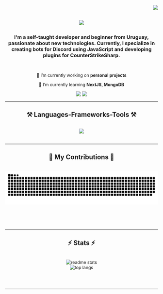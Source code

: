 <img align="right" src="https://visitor-badge.laobi.icu/badge?page_id=wiruwiru.lucauy.dev" />

<h1 align="center">
    <img src="https://readme-typing-svg.herokuapp.com/?font=Righteous&size=35&center=true&vCenter=true&width=500&height=70&duration=4000&lines=Hi+There!+👋;+I'm+Luca!;" />
</h1>

<h3 align="center">I'm a self-taught developer and beginner from Uruguay, passionate about new technologies. Currently, I specialize in creating bots for Discord using JavaScript and developing plugins for CounterStrikeSharp.</h3>

<br/>

<div align="center">
 
 🔭 I’m currently working on **personal projects**
 
 🌱 I’m currently learning **NextJS, MongoDB** 

 </div>
 
<div align="center"> 
  <a href="mailto:contact@lucauy.dev"><img src="https://img.shields.io/badge/Gmail-333333?style=for-the-badge&logo=gmail&logoColor=red"/></a>
  <a href="https://lucauy.dev" target="_blank"><img src="https://img.shields.io/badge/Portfolio-FF5722?style=for-the-badge&logo=todoist&logoColor=white" target="_blank"/></a>
</div>

 <hr/>
 
<h2 align="center">⚒️ Languages-Frameworks-Tools ⚒️</h2>
<br/>
<div align="center">
    <img src="https://skillicons.dev/icons?i=html,css,vscode,github,nodejs,javascript,c#,mysql,mongodb"/><br>
</div>

<br/>
<hr/>

<div align="center">
  <h2>🐍 My Contributions 🐍</h2>
  <br>
  <img alt="snake eating my contributions" src="https://raw.githubusercontent.com/salesp07/salesp07/output/github-contribution-grid-snake.svg" />
  
  <br/><br/><br/>
</div>

<hr/>

<h2 align="center">⚡ Stats ⚡</h2>
<br>
<div align=center>
  <img width=390 src="https://github-readme-stats.vercel.app/api?username=wiruwiru&count_private=true&show_icons=true&theme=react&rank_icon=github&border_radius=10" alt="readme stats" /><br>
  <img width=390 src="https://github-readme-stats.vercel.app/api/top-langs/?username=wiruwiru&hide=HTML&langs_count=8&layout=compact&theme=react&border_radius=10&size_weight=0.5&count_weight=0.5&exclude_repo=github-readme-stats" alt="top langs" />
</div>

<br/><br/>

<hr/>

<br/>
